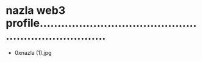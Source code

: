 # nazla web3 profile........................................................................
- 0xnazla (1).jpg
